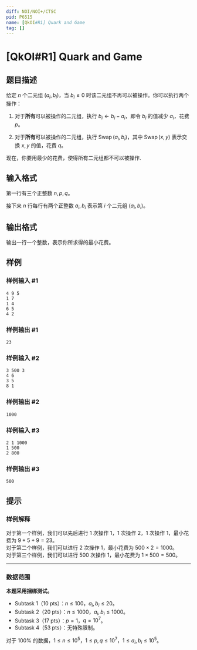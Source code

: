 ```yaml
---
diff: NOI/NOI+/CTSC
pid: P6515
name: [QkOI#R1] Quark and Game
tag: []
---
```

# [QkOI#R1] Quark and Game
## 题目描述

给定 $n$ 个二元组 $(a_i,b_i)$，当 $b_i\le 0$ 时该二元组不再可以被操作。你可以执行两个操作：

1. 对于**所有**可以被操作的二元组，执行 $b_i\gets b_i-a_i$，即令 $b_i$ 的值减少 $a_i$，花费 $p$。

2. 对于**所有**可以被操作的二元组，执行 $\operatorname{Swap}(a_i,b_i)$，其中 $\operatorname{Swap}(x,y)$ 表示交换 $x,y$ 的值，花费 $q$。

现在，你要用最少的花费，使得所有二元组都不可以被操作.
## 输入格式

第一行有三个正整数 $n,p,q$。

接下来 $n$ 行每行有两个正整数 $a_i,b_i$ 表示第 $i$ 个二元组 $(a_i,b_i)$。
## 输出格式

输出一行一个整数，表示你所求得的最小花费。
## 样例

### 样例输入 #1
```
4 9 5
1 7
1 4
6 5
4 2
```
### 样例输出 #1
```
23
```
### 样例输入 #2
```
3 500 3
4 6
3 5
8 1
```
### 样例输出 #2
```
1000
```
### 样例输入 #3
```
2 1 1000
1 500
2 800
```
### 样例输出 #3
```
500
```
## 提示

### 样例解释

对于第一个样例，我们可以先后进行 $1$ 次操作 1，$1$ 次操作 2，$1$ 次操作 1，最小花费为 $9 + 5 + 9 = 23$。  
对于第二个样例，我们可以进行 $2$ 次操作 1，最小花费为 $500 \times 2 = 1000$。  
对于第三个样例，我们可以进行 $500$ 次操作 1，最小花费为 $1 \times 500 = 500$。

---

### 数据范围


**本题采用捆绑测试。**

- Subtask 1（10 pts）：$n\le 100$，$a_i,b_i\le 20$。
- Subtask 2（20 pts）：$n\le 1000$，$a_i,b_i\le 1000$。
- Subtask 3（17 pts）：$p=1$，$q=10^7$。
- Subtask 4（53 pts）：无特殊限制。

对于 $100\%$ 的数据，$1\le n\le 10^5$，$1\le p,q\le 10^7$，$1\le a_i,b_i\le 10^5$。
